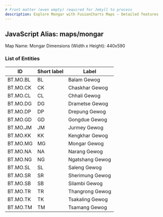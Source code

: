 ```yaml
---
# Front matter (even empty) required for Jekyll to process
description: Explore Mongar with FusionCharts Maps – Detailed features for seamless integration. Try now & enhance your data visualization today! 
---
```


## JavaScript Alias: maps/mongar

Map Name: Mongar
Dimensions (Width x Height): 440x590

### List of Entities

ID | Short label | Label
---|---|---|
BT.MO.BL|BL|Balam Gewog
BT.MO.CK|CK|Chaskhar Gewog
BT.MO.CL|CL|Chhali Gewog
BT.MO.DG|DG|Drametse Gewog
BT.MO.DP|DP|Drepung Gewog
BT.MO.GD|GD|Gongdue Gewog
BT.MO.JM|JM|Jurmey Gewog
BT.MO.KK|KK|Kengkhar Gewog
BT.MO.MG|MG|Mongar Gewog
BT.MO.NA|NA|Narang Gewog
BT.MO.NG|NG|Ngatshang Gewog
BT.MO.SL|SL|Saleng Gewog
BT.MO.SR|SR|Sherimung Gewog
BT.MO.SB|SB|Silambi Gewog
BT.MO.TR|TR|Thangrong Gewog
BT.MO.TK|TK|Tsakaling Gewog
BT.MO.TM|TM|Tsamang Gewog